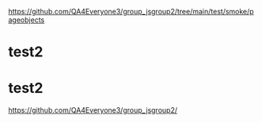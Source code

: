 

https://github.com/QA4Everyone3/group_jsgroup2/tree/main/test/smoke/pageobjects

# test2

# test2

https://github.com/QA4Everyone3/group_jsgroup2/





